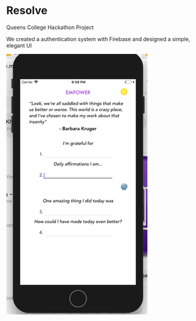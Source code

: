 # Resolve

Queens College Hackathon Project

We created a authentication system with Firebase and designed a simple, elegant UI 

![alt text](Empower.png "Description goes here") 
